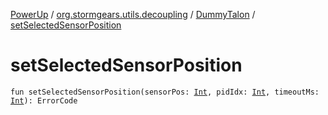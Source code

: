 [PowerUp](../../index.md) / [org.stormgears.utils.decoupling](../index.md) / [DummyTalon](index.md) / [setSelectedSensorPosition](./set-selected-sensor-position.md)

# setSelectedSensorPosition

`fun setSelectedSensorPosition(sensorPos: `[`Int`](https://kotlinlang.org/api/latest/jvm/stdlib/kotlin/-int/index.html)`, pidIdx: `[`Int`](https://kotlinlang.org/api/latest/jvm/stdlib/kotlin/-int/index.html)`, timeoutMs: `[`Int`](https://kotlinlang.org/api/latest/jvm/stdlib/kotlin/-int/index.html)`): ErrorCode`